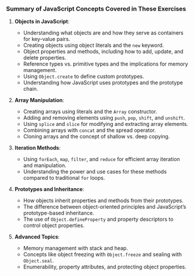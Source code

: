 ### Summary of JavaScript Concepts Covered in These Exercises

1. **Objects in JavaScript**:
    
    - Understanding what objects are and how they serve as containers for key-value pairs.
    - Creating objects using object literals and the `new` keyword.
    - Object properties and methods, including how to add, update, and delete properties.
    - Reference types vs. primitive types and the implications for memory management.
    - Using `Object.create` to define custom prototypes.
    - Understanding how JavaScript uses prototypes and the prototype chain.
2. **Array Manipulation**:
    
    - Creating arrays using literals and the `Array` constructor.
    - Adding and removing elements using `push`, `pop`, `shift`, and `unshift`.
    - Using `splice` and `slice` for modifying and extracting array elements.
    - Combining arrays with `concat` and the spread operator.
    - Cloning arrays and the concept of shallow vs. deep copying.
3. **Iteration Methods**:
    
    - Using `forEach`, `map`, `filter`, and `reduce` for efficient array iteration and manipulation.
    - Understanding the power and use cases for these methods compared to traditional `for` loops.
4. **Prototypes and Inheritance**:
    
    - How objects inherit properties and methods from their prototypes.
    - The difference between object-oriented principles and JavaScript’s prototype-based inheritance.
    - The use of `Object.defineProperty` and property descriptors to control object properties.
5. **Advanced Topics**:
    
    - Memory management with stack and heap.
    - Concepts like object freezing with `Object.freeze` and sealing with `Object.seal`.
    - Enumerability, property attributes, and protecting object properties.
